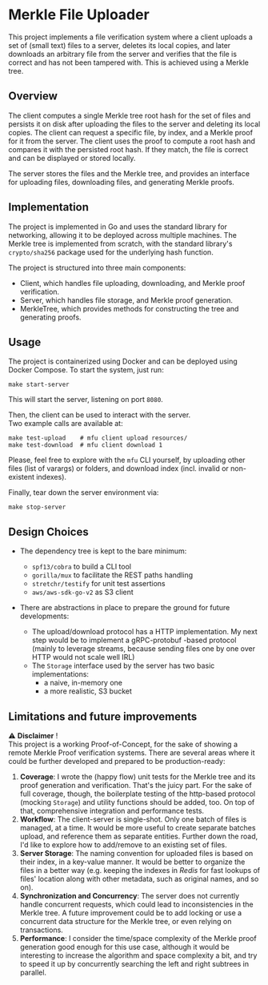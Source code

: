 # Merkle File Uploader
This project implements a file verification system where a client uploads a set of (small text) files to a server, deletes its local copies, and later downloads an arbitrary file from the server and verifies that the file is correct and has not been tampered with. This is achieved using a Merkle tree.

## Overview
The client computes a single Merkle tree root hash for the set of files and persists it on disk after uploading the files to the server and deleting its local copies. The client can request a specific file, by index, and a Merkle proof for it from the server. The client uses the proof to compute a root hash and compares it with the persisted root hash. If they match, the file is correct and can be displayed or stored locally.

The server stores the files and the Merkle tree, and provides an interface for uploading files, downloading files, and generating Merkle proofs.

## Implementation
The project is implemented in Go and uses the standard library for networking, allowing it to be deployed across multiple machines. The Merkle tree is implemented from scratch, with the standard library's `crypto/sha256` package used for the underlying hash function.

The project is structured into three main components:
- Client, which handles file uploading, downloading, and Merkle proof verification.
- Server, which handles file storage, and Merkle proof generation.
- MerkleTree, which provides methods for constructing the tree and generating proofs.

## Usage
The project is containerized using Docker and can be deployed using Docker Compose. To start the system, just run:
```
make start-server
```
This will start the server, listening on port `8080`.

Then, the client can be used to interact with the server.  
Two example calls are available at: 
```
make test-upload    # mfu client upload resources/ 
make test-download  # mfu client download 1
```

Please, feel free to explore with the `mfu` CLI yourself, by uploading other files (list of varargs) or folders, and download index (incl. invalid or non-existent indexes).

Finally, tear down the server environment via:
```
make stop-server
```

## Design Choices
- The dependency tree is kept to the bare minimum:
  - `spf13/cobra` to build a CLI tool
  - `gorilla/mux` to facilitate the REST paths handling
  - `stretchr/testify` for unit test assertions
  - `aws/aws-sdk-go-v2` as S3 client


- There are abstractions in place to prepare the ground for future developments: 
  - The upload/download protocol has a HTTP implementation. My next step would be to implement a gRPC-protobuf -based protocol (mainly to leverage streams, because sending files one by one over HTTP would not scale well IRL)
  - The `Storage` interface used by the server has two basic implementations:
    - a naive, in-memory one
    - a more realistic, S3 bucket

## Limitations and future improvements
⚠️ **Disclaimer** !  
This project is a working Proof-of-Concept, for the sake of showing a remote Merkle Proof verification systems. There are several areas where it could be further developed and prepared to be production-ready:

1. **Coverage**: I wrote the (happy flow) unit tests for the Merkle tree and its proof generation and verification. That's the juicy part. For the sake of full coverage, though, the boilerplate testing of the http-based protocol (mocking `Storage`) and utility functions should be added, too. On top of that, comprehensive integration and performance tests. 
2. **Workflow**: The client-server is single-shot. Only one batch of files is managed, at a time. It would be more useful to create separate batches upload, and reference them as separate entities. Further down the road, I'd like to explore how to add/remove to an existing set of files. 
3. **Server Storage**: The naming convention for uploaded files is based on their index, in a key-value manner. It would be better to organize the files in a better way (e.g. keeping the indexes in _Redis_ for fast lookups of files' location along with other metadata, such as original names, and so on).
4. **Synchronization and Concurrency**: The server does not currently handle concurrent requests, which could lead to inconsistencies in the Merkle tree. A future improvement could be to add locking or use a concurrent data structure for the Merkle tree, or even relying on transactions. 
5. **Performance**: I consider the time/space complexity of the Merkle proof generation good enough for this use case, although it would be interesting to increase the algorithm and space complexity a bit, and try to speed it up by concurrently searching the left and right subtrees in parallel. 

